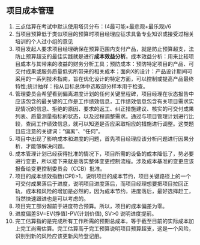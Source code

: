 ## 项目成本管理
1. 三点估算在考试中默认使用塔贝分布：(4最可能+最悲观+最乐观)/6
2. 当项目预算低于类似项目的预算时项目经理应征求具备专业知识或接受过相关培训的个人过小组的意见
3. 项目发起人要求项目经理确保在预算范围内支付产品，就是防止预算超支，法防止预算超支的最佳实践就是进行**成本效益分析**。成本效益分析：用来比较项目成本与其带来的收益的财务分析工具；预防成本：预防特定项目的产品、可交付成果或服务质量低劣所带来的相关成本；面向X的设计：产品设计期间可采用的一系列技术指南，旨在优化设计的特定方面，可以控制或提高产品最终特性;统计抽样：指从目标总体中选取部分样本用于检查。
4. 管理委员会希望看到偏离进度计划的任何关键里程碑，项目经理在状态报告中应该包含的最关键的工作是工作绩效信息，工作绩效信息包含有关项目需求实现情况的信息、拒绝的原因、要求的返工、纠正措施建议、核实的可交付成果列表、质量测量指标的状态，以及过程调整需求。通过与项目管理计划进行比较，查阅工作绩效信息，就可以知道是否应采取相应的措施进行调整。这类题目应注意的关键词：“偏离”、“任何”。
5. 项目中出现了影响成本和进度的问题，首先项目经理应该分析问题进行因果分析，才能够解决问题。
6. 成本管理计划已经获得批准的情况下，项目所需的设备的成本降低了，势必要进行变更，所以接下来就是落实整体变更控制流程。涉及成本基准的变更应该报备给变更控制委员会（CCB）批准。
7. 项目的成本绩效指数(CPI)>1，说明项目的成本节约，项目关键路径上的一个可交付成果落后于进度，说明项目进度落后，而项目经理想要把项目拉回正轨，成本和风险的增加是必然的，因为成本节约，进度落后，最好选择赶工，当然快速跟进也是可以考虑的。
8. 项目完工部分超前于进度符合预算。所以，项目的成本偏差为零。
9. 进度偏差SV=EV(挣值)-PV(计划价值), SV>0 说明进度提前。
10. 完工估算指的是完成所有工作所需的预期总成本，等于截至目前的实际成本加上完工尚需估算。完工估算高于完工预算说明项目预算超支，这是一个风险，识别到新的风险应该更新风险登记册。